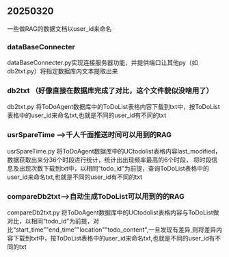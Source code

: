 <!--
 * @Description: 
 * @Author: Manda
 * @Version: 
 * @Date: 2025-03-30 17:01:58
 * @LastEditors: Manda
 * @LastEditTime: 2025-04-03 15:22:55
-->

## 20250320 
一些做RAG的数据文档以user_id来命名

### dataBaseConnecter
dataBaseConnecter.py实现连接服务器功能，并提供端口让其他py（如db2txt.py）将指定数据库内文本提取出来

### db2txt （好像直接在数据库完成了对比，这个文件貌似没啥用了）
db2txt.py 将ToDoAgent数据库中的ToDoList表格内容下载到txt中，按ToDoList表格中的user_id来命名txt,也就是不同的user_id有不同的txt

### usrSpareTime -->千人千面推送时间可以用到的RAG
usrSpareTime.py 将ToDoAgent数据库中的UCtodolist表格内容last_modified，数据获取出来分36个时段进行统计，统计出出现频率最高的6个时段， 将时段信息及出现次数下载到txt中，以相同“todo_id”为前提，查询ToDoList表格中的user_id来命名txt,也就是不同的user_id有不同的txt

### compareDb2txt-->自动生成ToDoList可以用到的的RAG
compareDb2txt.py 将ToDoAgent数据库中的UCtodolist表格内容与ToDoList做对比，以相同“todo_id”为前提，对比“start_time”"end_time""location""todo_content",一旦发现有差异,则将差异内容下载到txt中，按ToDoList表格中的user_id来命名txt,也就是不同的user_id有不同的txt

